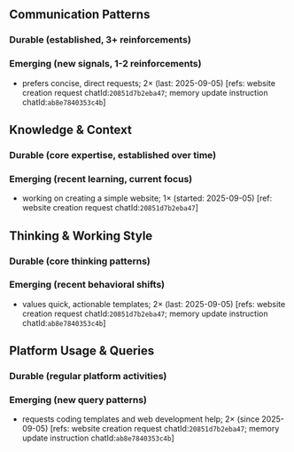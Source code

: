 ## Communication Patterns
### Durable (established, 3+ reinforcements)

### Emerging (new signals, 1-2 reinforcements)
- prefers concise, direct requests; 2× (last: 2025-09-05) [refs: website creation request chatId:`20851d7b2eba47`; memory update instruction chatId:`ab8e7840353c4b`]

## Knowledge & Context
### Durable (core expertise, established over time)

### Emerging (recent learning, current focus)
- working on creating a simple website; 1× (started: 2025-09-05) [ref: website creation request chatId:`20851d7b2eba47`]

## Thinking & Working Style
### Durable (core thinking patterns)

### Emerging (recent behavioral shifts)
- values quick, actionable templates; 2× (last: 2025-09-05) [refs: website creation request chatId:`20851d7b2eba47`; memory update instruction chatId:`ab8e7840353c4b`]

## Platform Usage & Queries
### Durable (regular platform activities)

### Emerging (new query patterns)
- requests coding templates and web development help; 2× (since 2025-09-05) [refs: website creation request chatId:`20851d7b2eba47`; memory update instruction chatId:`ab8e7840353c4b`]